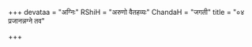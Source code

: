 +++
devataa = "अग्निः"
RShiH = "अरुणो वैतहव्यः"
ChandaH = "जगती"
title = "०४ प्रजानन्नग्ने तव"

+++
